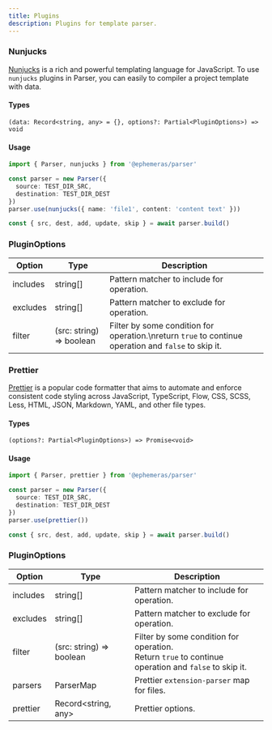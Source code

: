 ```yaml
---
title: Plugins
description: Plugins for template parser.
---
```


### Nunjucks

[Nunjucks](https://mozilla.github.io/nunjucks/) is a rich and powerful templating language for JavaScript. To use `nunjucks` plugins in Parser, you can easily to compiler a project template with data.

#### Types
`(data: Record<string, any> = {}, options?: Partial<PluginOptions>) => void`

#### Usage
```ts
import { Parser, nunjucks } from '@ephemeras/parser'

const parser = new Parser({
  source: TEST_DIR_SRC,
  destination: TEST_DIR_DEST
})
parser.use(nunjucks({ name: 'file1', content: 'content text' }))

const { src, dest, add, update, skip } = await parser.build()
```
### PluginOptions
| Option | Type | Description | 
| ---- | ---- | ---- |
| includes | string[] | Pattern matcher to include for operation. |
| excludes | string[] | Pattern matcher to exclude for operation. |
| filter | (src: string) => boolean | Filter by some condition for operation.\nreturn `true` to continue operation and `false` to skip it. |

### Prettier
[Prettier](https://prettier.io/) is a popular code formatter that aims to automate and enforce consistent code styling across JavaScript, TypeScript, Flow, CSS, SCSS, Less, HTML, JSON, Markdown, YAML, and other file types. 

#### Types
`(options?: Partial<PluginOptions>) => Promise<void>`

#### Usage
```ts
import { Parser, prettier } from '@ephemeras/parser'

const parser = new Parser({
  source: TEST_DIR_SRC,
  destination: TEST_DIR_DEST
})
parser.use(prettier())

const { src, dest, add, update, skip } = await parser.build()
```

### PluginOptions
| Option | Type | Description | 
| ---- | ---- | ---- |
| includes | string[] | Pattern matcher to include for operation. |
| excludes | string[] | Pattern matcher to exclude for operation. |
| filter | (src: string) => boolean | Filter by some condition for operation.<br>Return `true` to continue operation and `false` to skip it. |
| parsers | ParserMap | Prettier `extension-parser` map for files. |
| prettier | Record<string, any> | Prettier options. |